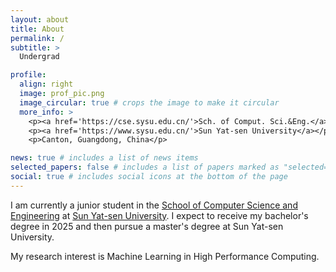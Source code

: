 ```yaml
---
layout: about
title: About
permalink: /
subtitle: >
  Undergrad

profile:
  align: right
  image: prof_pic.png
  image_circular: true # crops the image to make it circular
  more_info: >
    <p><a href='https://cse.sysu.edu.cn/'>Sch. of Comput. Sci.&Eng.</a></p>
    <p><a href='https://www.sysu.edu.cn/'>Sun Yat-sen University</a></p>
    <p>Canton, Guangdong, China</p>

news: true # includes a list of news items
selected_papers: false # includes a list of papers marked as "selected={true}"
social: true # includes social icons at the bottom of the page
---
```


I am currently a junior student in the [School of Computer Science and Engineering](https://cse.sysu.edu.cn/) at [Sun Yat-sen University](https://www.sysu.edu.cn/). I expect to receive my bachelor's degree in 2025 and then pursue a master's degree at Sun Yat-sen University.

My research interest is Machine Learning in High Performance Computing. 
